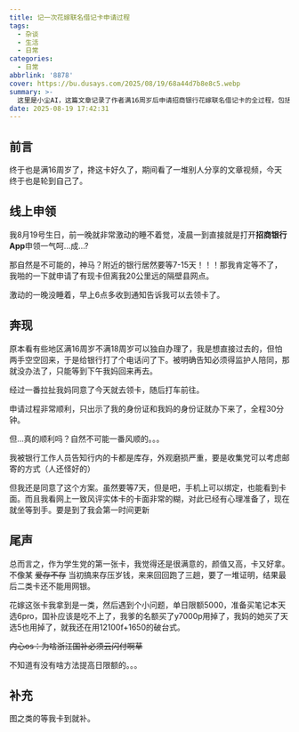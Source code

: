 ```yaml
---
title: 记一次花嫁联名借记卡申请过程
tags:
  - 杂谈
  - 生活
  - 日常
categories:
  - 日常
abbrlink: '8878'
cover: https://bu.dusays.com/2025/08/19/68a44d7b8e8c5.webp
summary: >-
  这里是小尘AI，这篇文章记录了作者满16周岁后申请招商银行花嫁联名借记卡的全过程，包括线上申请、网点领卡遇到的库存磨损问题、需监护人陪同的办理经历，以及作为学生党对卡面颜值和一类卡功能的满意，但也提到了单日限额5000带来的不便和国补名额已用完的遗憾。
date: 2025-08-19 17:42:31
---
```


## 前言

终于也是满16周岁了，搀这卡好久了，期间看了一堆别人分享的文章视频，今天终于也是轮到自己了。

## 线上申领

我8月19号生日，前一晚就非常激动的睡不着觉，凌晨一到直接就是打开**招商银行App**申领一气呵...成...?

那自然是不可能的，神马？附近的银行居然要等7-15天！！！那我肯定等不了，我啪的一下就申请了有现卡但离我20公里远的隔壁县网点。

激动的一晚没睡着，早上6点多收到通知告诉我可以去领卡了。

## 奔现

原本看有些地区满16周岁不满18周岁可以独自办理了，我是想直接过去的，但怕两手空空回来，于是给银行打了个电话问了下。被明确告知必须得监护人陪同，那就没办法了，只能等到下午我妈回来再去。

经过一番拉扯我妈同意了今天就去领卡，随后打车前往。

申请过程非常顺利，只出示了我的身份证和我妈的身份证就办下来了，全程30分钟。

但...真的顺利吗？自然不可能一番风顺的。。。

我被银行工作人员告知行内的卡都是库存，外观磨损严重，要是收集党可以考虑邮寄的方式（人还怪好的）

但我还是同意了这个方案。虽然要等7天，但是吧，手机上可以绑定，也能看到卡面。而且我看网上一致风评实体卡的卡面非常的糊，对此已经有心理准备了，现在就坐等到手。要是到了我会第一时间更新

## 尾声

总而言之，作为学生党的第一张卡，我觉得还是很满意的，颜值又高，卡又好拿。不像某 ~~爱存不存~~ 当初搞来存压岁钱，来来回回跑了三趟，要了一堆证明，结果最后二类卡还不能用网银。

花嫁这张卡我拿到是一类，然后遇到个小问题，单日限额5000，准备买笔记本天选6pro，国补应该是吃不上了，我爹的名额买了y7000p用掉了，我妈的她买了天选5也用掉了，就我还在用12100f+1650的破台式。

~~内心os：为啥浙江国补必须云闪付啊草~~

不知道有没有啥方法提高日限额的。。。

## 补充

图之类的等我卡到就补。